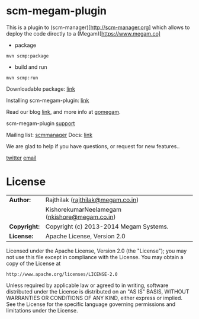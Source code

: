 scm-megam-plugin
================

This is a plugin to (scm-manager)[http://scm-manager.org] which  allows to deploy the code directly to a (Megam)[https://www.megam.co]

* package

```
mvn scmp:package
```

* build and run

```
mvn scmp:run
```

Downloadable package: [link](https://s3-ap-southeast-1.amazonaws.com/megampub/0.1/zip/scm-megam-plugin-1.0-SNAPSHOT.scmp)

Installing scm-megam-plugin: [link](https://bitbucket.org/sdorra/scm-manager/wiki/faq)

Read our blog [link](http://blog.megam.co), and more info at [gomegam](http://www.gomegam.com). 

scm-megam-plugin [support](http://support.megam.co)

Mailing list:  [scmmanager](http://groups.google.com/group/scmmanager)
Docs: [link](https://www.gomegam.com/docs)

We are glad to help if you have questions, or request for new features..

[twitter](http://twitter.com/indykish) [email](<rajthilak@megam.co.in>)

# License

|                      |                                          |
|:---------------------|:-----------------------------------------|
| **Author:**          | Rajthilak (<rajthilak@megam.co.in>)
|		       	       | KishorekumarNeelamegam (<nkishore@megam.co.in>)
| **Copyright:**       | Copyright (c) 2013-2014 Megam Systems.
| **License:**         | Apache License, Version 2.0

Licensed under the Apache License, Version 2.0 (the "License");
you may not use this file except in compliance with the License.
You may obtain a copy of the License at

    http://www.apache.org/licenses/LICENSE-2.0

Unless required by applicable law or agreed to in writing, software
distributed under the License is distributed on an "AS IS" BASIS,
WITHOUT WARRANTIES OR CONDITIONS OF ANY KIND, either express or implied.
See the License for the specific language governing permissions and
limitations under the License.